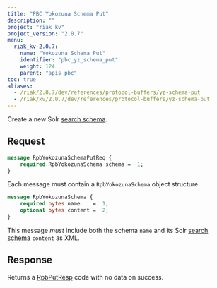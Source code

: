 ```yaml
---
title: "PBC Yokozuna Schema Put"
description: ""
project: "riak_kv"
project_version: "2.0.7"
menu:
  riak_kv-2.0.7:
    name: "Yokozuna Schema Put"
    identifier: "pbc_yz_schema_put"
    weight: 124
    parent: "apis_pbc"
toc: true
aliases:
  - /riak/2.0.7/dev/references/protocol-buffers/yz-schema-put
  - /riak/kv/2.0.7/dev/references/protocol-buffers/yz-schema-put
---
```


Create a new Solr [search schema](/riak/kv/2.0.7/developing/usage/search-schemas).

## Request

```protobuf
message RpbYokozunaSchemaPutReq {
    required RpbYokozunaSchema schema =  1;
}
```

Each message must contain a `RpbYokozunaSchema` object structure.

```protobuf
message RpbYokozunaSchema {
    required bytes name    =  1;
    optional bytes content =  2;
}
```

This message *must* include both the schema `name` and its Solr [search schema](/riak/kv/2.0.7/developing/usage/search-schemas) `content` as XML.


## Response

Returns a [RpbPutResp](/riak/kv/2.0.7/developing/api/protocol-buffers/#message-codes) code with no data on success.
